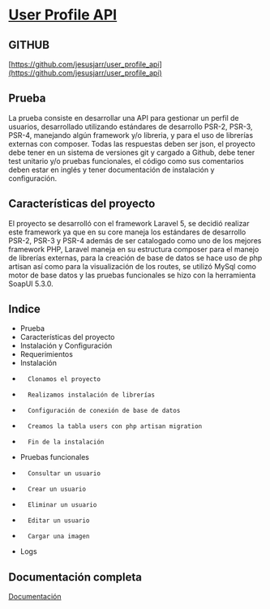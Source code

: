 
# [User Profile API](https://github.com/jesusjarr/user_profile_api)

## GITHUB

[https://github.com/jesusjarr/user_profile_api](https://github.com/jesusjarr/user_profile_api)

## Prueba

La prueba consiste en desarrollar una API para gestionar un perfil de usuarios, desarrollado utilizando estándares de desarrollo PSR-2, PSR-3, PSR-4, manejando algún framework y/o libreria, y para el uso de librerías externas con composer. Todas las respuestas deben ser json, el proyecto debe tener en un sistema de versiones git y cargado a Github, debe tener test unitario y/o pruebas funcionales, el código como sus comentarios deben estar en inglés y tener documentación de instalación y configuración.

## Características del proyecto

El proyecto se desarrolló con el framework Laravel 5, se decidió realizar este framework ya que en su core maneja los estándares de desarrollo PSR-2, PSR-3 y PSR-4 además de ser catalogado como uno de los mejores framework PHP, Laravel maneja en su estructura composer para el manejo de librerías externas, para la creación de base de datos se hace uso de php artisan así como para la visualización de los routes, se utilizó MySql como motor de base datos y las pruebas funcionales se hizo con la herramienta SoapUI 5.3.0.

##  Indice

*   Prueba	
*   Características del proyecto
*   Instalación y Configuración
*   Requerimientos
*   Instalación
*       Clonamos el proyecto
*       Realizamos instalación de librerías	
*       Configuración de conexión de base de datos
*       Creamos la tabla users con php artisan migration
*       Fin de la instalación
*   Pruebas funcionales
*       Consultar un usuario
*       Crear un usuario
*       Eliminar un usuario
*       Editar un usuario
*       Cargar una imagen
*   Logs


## Documentación completa

<a href="https://drive.google.com/open?id=0B9KHVZF2dbTKNklvV3M4Tl9qWTA" target="_blank">Documentación</a>